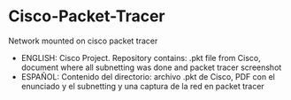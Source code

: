 # Cisco-Packet-Tracer
Network mounted on cisco packet tracer 
- ENGLISH: Cisco Project. Repository contains: .pkt file from Cisco, document where all subnetting was done and packet tracer screenshot
- ESPAÑOL: Contenido del directorio: archivo .pkt de Cisco, PDF con el enunciado y el subnetting y una captura de la red en packet tracer
